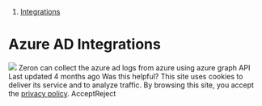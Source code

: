   1. [Integrations](https://docs.zeron.one/cyber-risk-posture-management-platform-cprm/integrations)


# Azure AD Integrations
![](https://docs.zeron.one/~gitbook/image?url=https%3A%2F%2F2854935529-files.gitbook.io%2F%7E%2Ffiles%2Fv0%2Fb%2Fgitbook-x-prod.appspot.com%2Fo%2Fspaces%252FvyU3NMiz2Rw6Y9PJdkUQ%252Fuploads%252FfTcRoJaqt0eY67VVc3VM%252Fazure-ad.png%3Falt%3Dmedia%26token%3D658cf203-9ada-45cb-b6f0-4f9133b2705f&width=768&dpr=4&quality=100&sign=429d385a&sv=2)
Zeron can collect the azure ad logs from azure using azure graph API 
Last updated 4 months ago
Was this helpful?
This site uses cookies to deliver its service and to analyze traffic. By browsing this site, you accept the [privacy policy](https://zeron.one/privacy-policy/).
AcceptReject
